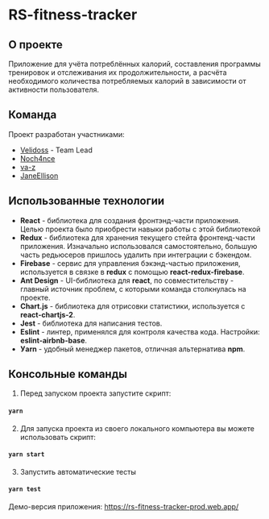 # RS-fitness-tracker

## О проекте

Приложение для учёта потреблённых калорий, составления программы тренировок и отслеживания их продолжительности, а расчёта необходимого количества потребляемых калорий в зависимости от активности пользователя.

## Команда 
Проект разработан участниками:
 - [Velidoss](https://github.com/Velidoss) - Team Lead
 - [Noch4nce](https://github.com/Noch4nce) 
 - [va-z](https://github.com/va-z)
 - [JaneEllison](https://github.com/JaneEllison)
 
## Использованные технологии

- __React__ - библиотека для создания фронтэнд-части приложения. Целью проекта было приобрести навыки работы с этой библиотекой
- __Redux__ - библиотека для хранения текущего стейта фронтенд-части приложения. Изначально использовался самостоятельно, большую часть редьюсеров пришлось удалить при интеграции с бэкендом.
- __Firebase__ - сервис для управления бэкэнд-частью приложения, используется в связке в __redux__ с помощью __react-redux-firebase__.
- __Ant Design__ - UI-библиотека для __react__, по совместительству - главный источник проблем, с которыми команда столкнулась на проекте.
- __Chart.js__ - библиотека для отрисовки статистики, используется с __react-chartjs-2__.
- __Jest__ - библиотека для написания тестов.
- __Eslint__ - линтер, применялся для контроля качества кода. Настройки: __eslint-airbnb-base__.
- __Уarn__ - удобный менеджер пакетов, отличная альтернатива __npm__.

## Консольные команды

1. Перед запуском проекта запустите скрипт:

#### `yarn`

2. Для запуска проекта из своего локального компьютера вы можете использовать скрипт:

#### `yarn start`

3. Запустить автоматические тесты

#### `yarn test`

Демо-версия приложения: https://rs-fitness-tracker-prod.web.app/



